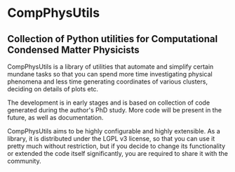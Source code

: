 # CompPhysUtils
## Collection of Python utilities for Computational Condensed Matter Physicists

CompPhysUtils is a library of utilities that automate and simplify certain mundane tasks so that you
can spend more time investigating physical phenomena and less time generating coordinates of various
clusters, deciding on details of plots etc.

The development is in early stages and is based on collection of code generated during the author's
PhD study. More code will be present in the future, as well as documentation.

CompPhysUtils aims to be highly configurable and highly extensible. As a library, it is distributed
under the LGPL v3 license, so that you can use it pretty much without restriction, but if you decide
to change its functionality or extended the code itself significantly, you are required to share it
with the community.
